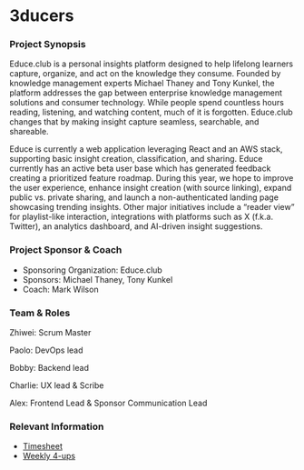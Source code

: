 # 3ducers

### Project Synopsis
Educe.club is a personal insights platform designed to help lifelong learners capture, organize, and act on the knowledge they consume. Founded by knowledge management experts Michael Thaney and Tony Kunkel, the platform addresses the gap between enterprise knowledge management solutions and consumer technology. While people spend countless hours reading, listening, and watching content, much of it is forgotten. Educe.club changes that by making insight capture seamless, searchable, and shareable.

Educe is currently a web application leveraging React and an AWS stack, supporting basic insight creation, classification, and sharing. Educe currently has an active beta user base which has generated feedback creating a prioritized feature roadmap. During this year,  we hope to improve the user experience, enhance insight creation (with source linking), expand public vs. private sharing, and launch a non-authenticated landing page showcasing trending insights. Other major initiatives include a “reader view” for playlist-like interaction, integrations with platforms such as X (f.k.a. Twitter), an analytics dashboard, and AI-driven insight suggestions.

### Project Sponsor & Coach
- Sponsoring Organization: Educe.club
- Sponsors: Michael Thaney, Tony Kunkel
- Coach: Mark Wilson 

### Team & Roles
Zhiwei: Scrum Master

Paolo: DevOps lead

Bobby: Backend lead

Charlie: UX lead & Scribe

Alex: Frontend Lead & Sponsor Communication Lead

### Relevant Information
- [Timesheet](https://docs.google.com/spreadsheets/d/1T8kjJc9D0QfOyf_gvF43vHdleeCPpyVCZzuDMyZkI4Q/edit?gid=0#gid=0)
- [Weekly 4-ups](https://docs.google.com/document/d/1zpXVrigFyiF5ff96H7tVyYy62LjuYiks0a7SCmhqUsI/edit?tab=t.0)
